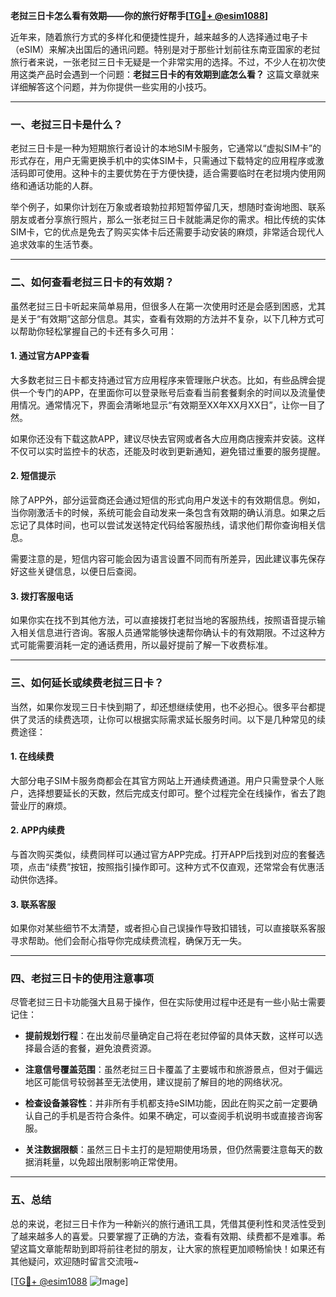 **老挝三日卡怎么看有效期——你的旅行好帮手[[TG💪+ @esim1088](https://t.me/s/esim1088)]**

近年来，随着旅行方式的多样化和便捷性提升，越来越多的人选择通过电子卡（eSIM）来解决出国后的通讯问题。特别是对于那些计划前往东南亚国家的老挝旅行者来说，一张老挝三日卡无疑是一个非常实用的选择。不过，不少人在初次使用这类产品时会遇到一个问题：**老挝三日卡的有效期到底怎么看？** 这篇文章就来详细解答这个问题，并为你提供一些实用的小技巧。

---

### 一、老挝三日卡是什么？

老挝三日卡是一种为短期旅行者设计的本地SIM卡服务，它通常以“虚拟SIM卡”的形式存在，用户无需更换手机中的实体SIM卡，只需通过下载特定的应用程序或激活码即可使用。这种卡的主要优势在于方便快捷，适合需要临时在老挝境内使用网络和通话功能的人群。

举个例子，如果你计划在万象或者琅勃拉邦短暂停留几天，想随时查询地图、联系朋友或者分享旅行照片，那么一张老挝三日卡就能满足你的需求。相比传统的实体SIM卡，它的优点是免去了购买实体卡后还需要手动安装的麻烦，非常适合现代人追求效率的生活节奏。

---

### 二、如何查看老挝三日卡的有效期？

虽然老挝三日卡听起来简单易用，但很多人在第一次使用时还是会感到困惑，尤其是关于“有效期”这部分信息。其实，查看有效期的方法并不复杂，以下几种方式可以帮助你轻松掌握自己的卡还有多久可用：

#### 1. **通过官方APP查看**
大多数老挝三日卡都支持通过官方应用程序来管理账户状态。比如，有些品牌会提供一个专门的APP，在里面你可以登录账号后查看当前套餐剩余的时间以及流量使用情况。通常情况下，界面会清晰地显示“有效期至XX年XX月XX日”，让你一目了然。

如果你还没有下载这款APP，建议尽快去官网或者各大应用商店搜索并安装。这样不仅可以实时监控卡的状态，还能及时收到更新通知，避免错过重要的服务提醒。

#### 2. **短信提示**
除了APP外，部分运营商还会通过短信的形式向用户发送卡的有效期信息。例如，当你刚激活卡的时候，系统可能会自动发来一条包含有效期的确认消息。如果之后忘记了具体时间，也可以尝试发送特定代码给客服热线，请求他们帮你查询相关信息。

需要注意的是，短信内容可能会因为语言设置不同而有所差异，因此建议事先保存好这些关键信息，以便日后查阅。

#### 3. **拨打客服电话**
如果你实在找不到其他方法，可以直接拨打老挝当地的客服热线，按照语音提示输入相关信息进行咨询。客服人员通常能够快速帮你确认卡的有效期限。不过这种方式可能需要消耗一定的通话费用，所以最好提前了解一下收费标准。

---

### 三、如何延长或续费老挝三日卡？

当然，如果你发现三日卡快到期了，却还想继续使用，也不必担心。很多平台都提供了灵活的续费选项，让你可以根据实际需求延长服务时间。以下是几种常见的续费途径：

#### 1. 在线续费
大部分电子SIM卡服务商都会在其官方网站上开通续费通道。用户只需登录个人账户，选择想要延长的天数，然后完成支付即可。整个过程完全在线操作，省去了跑营业厅的麻烦。

#### 2. APP内续费
与首次购买类似，续费同样可以通过官方APP完成。打开APP后找到对应的套餐选项，点击“续费”按钮，按照指引操作即可。这种方式不仅直观，还常常会有优惠活动供你选择。

#### 3. 联系客服
如果你对某些细节不太清楚，或者担心自己误操作导致扣错钱，可以直接联系客服寻求帮助。他们会耐心指导你完成续费流程，确保万无一失。

---

### 四、老挝三日卡的使用注意事项

尽管老挝三日卡功能强大且易于操作，但在实际使用过程中还是有一些小贴士需要记住：

- **提前规划行程**：在出发前尽量确定自己将在老挝停留的具体天数，这样可以选择最合适的套餐，避免浪费资源。
  
- **注意信号覆盖范围**：虽然老挝三日卡覆盖了主要城市和旅游景点，但对于偏远地区可能信号较弱甚至无法使用，建议提前了解目的地的网络状况。

- **检查设备兼容性**：并非所有手机都支持eSIM功能，因此在购买之前一定要确认自己的手机是否符合条件。如果不确定，可以查阅手机说明书或直接咨询客服。

- **关注数据限额**：虽然三日卡主打的是短期使用场景，但仍然需要注意每天的数据消耗量，以免超出限制影响正常使用。

---

### 五、总结

总的来说，老挝三日卡作为一种新兴的旅行通讯工具，凭借其便利性和灵活性受到了越来越多人的喜爱。只要掌握了正确的方法，查看有效期、续费都不是难事。希望这篇文章能帮助到即将前往老挝的朋友，让大家的旅程更加顺畅愉快！如果还有其他疑问，欢迎随时留言交流哦~ 

[[TG💪+ @esim1088](https://t.me/s/esim1088) ![Image](https://i.postimg.cc/4NQfJmqS/Snipaste-2025-05-13-00-14-12.png)]